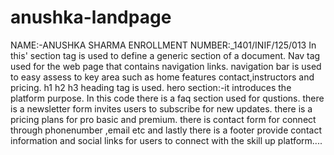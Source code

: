 # anushka-landpage
NAME:-ANUSHKA SHARMA
ENROLLMENT NUMBER:_1401/INIF/125/013
In this' section tag is used to define a generic section of a document.
Nav tag used for the web page that contains navigation links.
navigation bar is used to easy assess to key area such as home features contact,instructors and pricing.
h1 h2 h3 heading tag is used.
hero section:-it introduces the platform purpose.
In this code there is a faq section used for qustions.
there is a newsletter form invites users to subscribe for new updates.
there is a pricing plans for pro basic and premium.
there is contact form for connect through phonenumber ,email etc
and lastly there is a footer provide contact information and social links for users to connect with the skill up platform....


